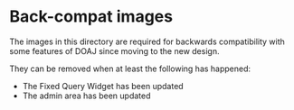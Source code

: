 # Back-compat images

The images in this directory are required for backwards compatibility with
some features of DOAJ since moving to the new design.

They can be removed when at least the following has happened:

* The Fixed Query Widget has been updated
* The admin area has been updated
